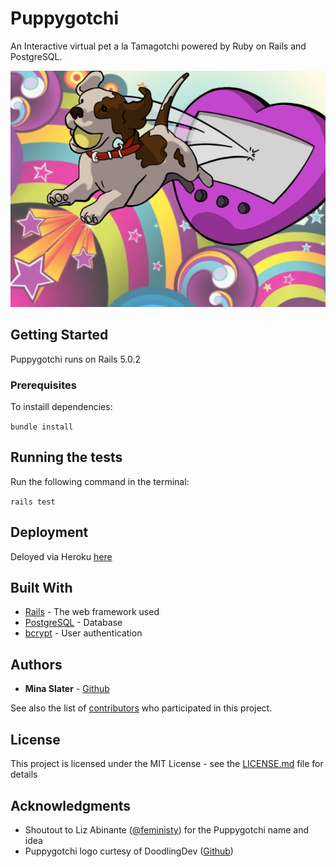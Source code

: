 # Puppygotchi

An Interactive virtual pet a la Tamagotchi powered by Ruby on Rails and PostgreSQL.

![puppygotchi graphic](puppygotchi.jpg)

## Getting Started

Puppygotchi runs on Rails 5.0.2 

### Prerequisites

To instaill dependencies:

`bundle install`

## Running the tests

Run the following command in the terminal:

`rails test`

## Deployment

Deloyed via Heroku [here](https://gentle-headland-58439.herokuapp.com)

## Built With

* [Rails](http://rubyonrails.org/) - The web framework used
* [PostgreSQL](https://www.postgresql.org/) - Database
* [bcrypt](https://rubygems.org/gems/bcrypt) - User authentication

## Authors

* **Mina Slater** - [Github](https://github.com/minaslater)

See also the list of [contributors](https://github.com/your/project/contributors) who participated in this project.

## License

This project is licensed under the MIT License - see the [LICENSE.md](LICENSE.md) file for details

## Acknowledgments

* Shoutout to Liz Abinante ([@feministy](https://twitter.com/feministy)) for the Puppygotchi name and idea
* Puppygotchi logo curtesy of DoodlingDev ([Github](https://github.com/doodlingdev))
